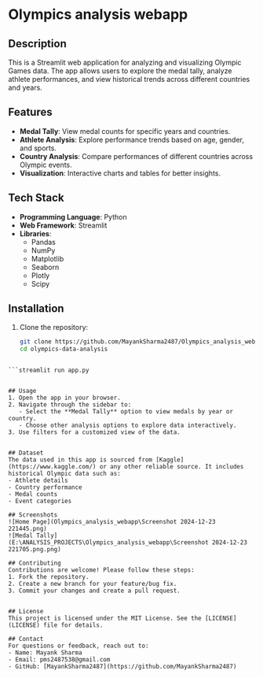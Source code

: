 # Olympics analysis webapp

## Description

This is a Streamlit web application for analyzing and visualizing Olympic Games data. The app allows users to explore the medal tally, analyze athlete performances, and view historical trends across different countries and years.

## Features
- **Medal Tally**: View medal counts for specific years and countries.
- **Athlete Analysis**: Explore performance trends based on age, gender, and sports.
- **Country Analysis**: Compare performances of different countries across Olympic events.
- **Visualization**: Interactive charts and tables for better insights.


## Tech Stack
- **Programming Language**: Python
- **Web Framework**: Streamlit
- **Libraries**:
  - Pandas
  - NumPy
  - Matplotlib
  - Seaborn
  - Plotly
  - Scipy

## Installation
1. Clone the repository:
   ```bash
   git clone https://github.com/MayankSharma2487/Olympics_analysis_webapp.git
   cd olympics-data-analysis

```pip install -r requirements.txt

```streamlit run app.py


## Usage
1. Open the app in your browser.
2. Navigate through the sidebar to:
   - Select the **Medal Tally** option to view medals by year or country.
   - Choose other analysis options to explore data interactively.
3. Use filters for a customized view of the data.


## Dataset
The data used in this app is sourced from [Kaggle](https://www.kaggle.com/) or any other reliable source. It includes historical Olympic data such as:
- Athlete details
- Country performance
- Medal counts
- Event categories

## Screenshots
![Home Page](Olympics_analysis_webapp\Screenshot 2024-12-23 221445.png)
![Medal Tally](E:\ANALYSIS_PROJECTS\Olympics_analysis_webapp\Screenshot 2024-12-23 221705.png.png)

## Contributing
Contributions are welcome! Please follow these steps:
1. Fork the repository.
2. Create a new branch for your feature/bug fix.
3. Commit your changes and create a pull request.


## License
This project is licensed under the MIT License. See the [LICENSE](LICENSE) file for details.

## Contact
For questions or feedback, reach out to:
- Name: Mayank Sharma
- Email: pms2487538@gmail.com
- GitHub: [MayankSharma2487](https://github.com/MayankSharma2487)
